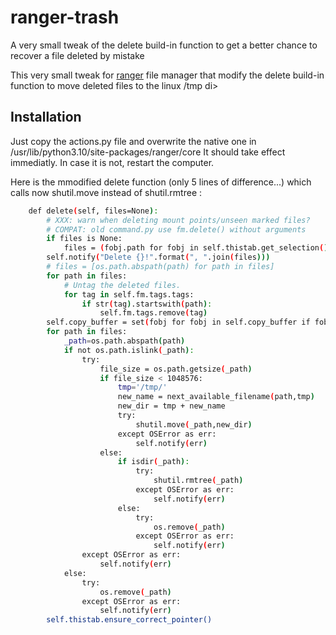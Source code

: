 # ranger-trash
A very small tweak of the delete build-in function to get a better chance to recover a file deleted by mistake

This very small tweak for [ranger](https://ranger.github.io) file manager that modify the delete build-in function to move deleted files to the linux /tmp di>

## Installation

Just copy the actions.py file and overwrite the native one in /usr/lib/python3.10/site-packages/ranger/core
It should take effect immediatly. In case it is not, restart the computer.

Here is the mmodified delete function (only 5 lines of difference...) which calls now shutil.move instead of shutil.rmtree :

```bash
    def delete(self, files=None):
        # XXX: warn when deleting mount points/unseen marked files?
        # COMPAT: old command.py use fm.delete() without arguments
        if files is None:
            files = (fobj.path for fobj in self.thistab.get_selection())
        self.notify("Delete {}!".format(", ".join(files)))
        # files = [os.path.abspath(path) for path in files]
        for path in files:
            # Untag the deleted files.
            for tag in self.fm.tags.tags:
                if str(tag).startswith(path):
                    self.fm.tags.remove(tag)
        self.copy_buffer = set(fobj for fobj in self.copy_buffer if fobj.path not in files)
        for path in files:
            _path=os.path.abspath(path)
            if not os.path.islink(_path):
                try:
                    file_size = os.path.getsize(_path)
                    if file_size < 1048576:
                        tmp='/tmp/'
                        new_name = next_available_filename(path,tmp)
                        new_dir = tmp + new_name
                        try:
                            shutil.move(_path,new_dir)
                        except OSError as err:
                            self.notify(err)
                    else:
                        if isdir(_path):
                            try:
                                shutil.rmtree(_path)
                            except OSError as err:
                                self.notify(err)
                        else:
                            try:
                                os.remove(_path)
                            except OSError as err:
                                self.notify(err)
                except OSError as err:
                    self.notify(err)
            else:
                try:
                    os.remove(_path)
                except OSError as err:
                    self.notify(err)
        self.thistab.ensure_correct_pointer()
```
